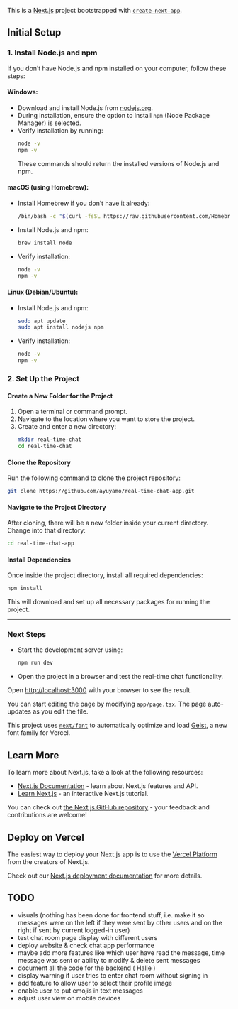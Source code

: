 This is a [Next.js](https://nextjs.org) project bootstrapped with [`create-next-app`](https://nextjs.org/docs/app/api-reference/cli/create-next-app).

## Initial Setup  

### 1. Install Node.js and npm  
If you don’t have Node.js and npm installed on your computer, follow these steps:  

#### Windows:  
- Download and install Node.js from [nodejs.org](https://nodejs.org/).  
- During installation, ensure the option to install `npm` (Node Package Manager) is selected.  
- Verify installation by running:  
  ```sh
  node -v
  npm -v
  ```
  These commands should return the installed versions of Node.js and npm.  

#### macOS (using Homebrew):  
- Install Homebrew if you don’t have it already:  
  ```sh
  /bin/bash -c "$(curl -fsSL https://raw.githubusercontent.com/Homebrew/install/HEAD/install.sh)"
  ```
- Install Node.js and npm:  
  ```sh
  brew install node
  ```
- Verify installation:  
  ```sh
  node -v
  npm -v
  ```

#### Linux (Debian/Ubuntu):  
- Install Node.js and npm:  
  ```sh
  sudo apt update
  sudo apt install nodejs npm
  ```
- Verify installation:  
  ```sh
  node -v
  npm -v
  ```

### 2. Set Up the Project  

#### Create a New Folder for the Project  
1. Open a terminal or command prompt.  
2. Navigate to the location where you want to store the project.  
3. Create and enter a new directory:  
   ```sh
   mkdir real-time-chat
   cd real-time-chat
   ```

#### Clone the Repository  
Run the following command to clone the project repository:  
```sh
git clone https://github.com/ayuyamo/real-time-chat-app.git
```

#### Navigate to the Project Directory  
After cloning, there will be a new folder inside your current directory. Change into that directory:  
```sh
cd real-time-chat-app
```

#### Install Dependencies  
Once inside the project directory, install all required dependencies:  
```sh
npm install
```

This will download and set up all necessary packages for running the project.  

---

### Next Steps  
- Start the development server using:  
  ```sh
  npm run dev
  ```
- Open the project in a browser and test the real-time chat functionality.


Open [http://localhost:3000](http://localhost:3000) with your browser to see the result.

You can start editing the page by modifying `app/page.tsx`. The page auto-updates as you edit the file.

This project uses [`next/font`](https://nextjs.org/docs/app/building-your-application/optimizing/fonts) to automatically optimize and load [Geist](https://vercel.com/font), a new font family for Vercel.

## Learn More

To learn more about Next.js, take a look at the following resources:

- [Next.js Documentation](https://nextjs.org/docs) - learn about Next.js features and API.
- [Learn Next.js](https://nextjs.org/learn) - an interactive Next.js tutorial.

You can check out [the Next.js GitHub repository](https://github.com/vercel/next.js) - your feedback and contributions are welcome!

## Deploy on Vercel

The easiest way to deploy your Next.js app is to use the [Vercel Platform](https://vercel.com/new?utm_medium=default-template&filter=next.js&utm_source=create-next-app&utm_campaign=create-next-app-readme) from the creators of Next.js.

Check out our [Next.js deployment documentation](https://nextjs.org/docs/app/building-your-application/deploying) for more details.

## TODO 
- visuals (nothing has been done for frontend stuff, i.e. make it so messages were on the left if they were sent by other users and on the right if sent by current logged-in user)
- test chat room page display with different users
- deploy website & check chat app performance
- maybe add more features like which user have read the message, time message was sent or ability to modify & delete sent messages
- document all the code for the backend ( Halie )
- display warning if user tries to enter chat room without signing in
- add feature to allow user to select their profile image
- enable user to put emojis in text messages
- adjust user view on mobile devices 